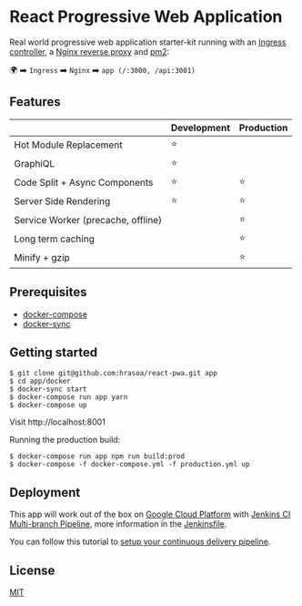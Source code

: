 # React Progressive Web Application

Real world progressive web application starter-kit running with an [Ingress controller](https://kubernetes.io/docs/concepts/services-networking/ingress/), a [Nginx reverse proxy](https://www.nginx.com/resources/wiki/) and [pm2](http://pm2.keymetrics.io/):

:earth_africa: :arrow_right: ```Ingress``` :arrow_right: ```Nginx``` :arrow_right: ```app (/:3000, /api:3001)```

## Features

| | Development | Production
--- | --- | ---
Hot Module Replacement | :star: |
GraphiQL | :star: |
Code Split + Async Components | :star: | :star:
Server Side Rendering | :star: | :star:
Service Worker (precache, offline) | | :star:
Long term caching | | :star:
Minify + gzip | | :star:

## Prerequisites

* [docker-compose](https://docs.docker.com/compose/)
* [docker-sync](http://docker-sync.io/)

## Getting started

    $ git clone git@github.com:hrasoa/react-pwa.git app
    $ cd app/docker
    $ docker-sync start
    $ docker-compose run app yarn
    $ docker-compose up

Visit http://localhost:8001

Running the production build:

    $ docker-compose run app npm run build:prod
    $ docker-compose -f docker-compose.yml -f production.yml up    
  
## Deployment

This app will work out of the box on [Google Cloud Platform](https://cloud.google.com/) with [Jenkins CI Multi-branch Pipeline](https://jenkins.io/doc/book/pipeline/multibranch/), more information in the [Jenkinsfile](/Jenkinsfile).

You can follow this tutorial to [setup your continuous delivery pipeline](https://cloud.google.com/solutions/continuous-delivery-jenkins-container-engine).

## License

[MIT](/LICENSE)
   
